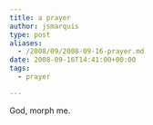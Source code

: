 ```yaml
---
title: a prayer
author: jsmarquis
type: post
aliases:
  - /2008/09/2008-09-16-prayer.md
date: 2008-09-16T14:41:00+00:00
tags:
  - prayer

---
```

God, morph me.